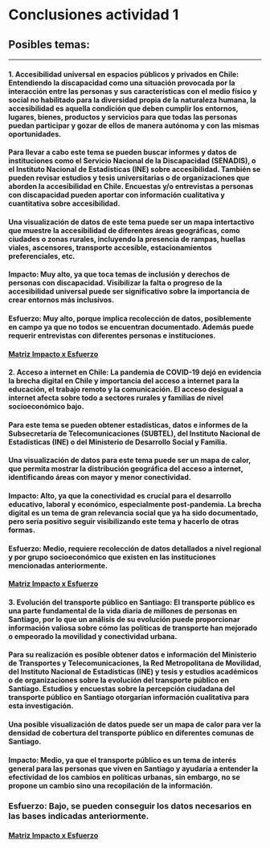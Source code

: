# Conclusiones actividad 1
## Posibles temas:
------
#### **1. Accesibilidad universal en espacios públicos y privados en Chile**: Entendiendo la discapacidad como una situación provocada por la interacción entre las personas y sus características con el medio físico y social no habilitado para la diversidad propia de la naturaleza humana, la accesibilidad es aquella condición que deben cumplir los entornos, lugares, bienes, productos y servicios para que todas las personas puedan participar y gozar de ellos de manera autónoma y con las mismas oportunidades.

#### Para llevar a cabo este tema se pueden buscar informes y datos de instituciones como el Servicio Nacional de la Discapacidad (SENADIS), o el Instituto Nacional de Estadísticas (INE) sobre accesibilidad. También se pueden revisar estudios y tesis universitarias o de organizaciones que aborden la accesibilidad en Chile. Encuestas y/o entrevistas a personas con discapacidad pueden aportar con información cualitativa y cuantitativa sobre accesibilidad.

#### Una visualización de datos de este tema puede ser un mapa intertactivo que muestre la accesibilidad de diferentes áreas geográficas, como ciudades o zonas rurales, incluyendo la presencia de rampas, huellas viales, ascensores, transporte accesible, estacionamientos preferenciales, etc.

#### **Impacto**: Muy alto, ya que toca temas de inclusión y derechos de personas con discapacidad. Visibilizar la falta o progreso de la accesibilidad universal puede ser significativo sobre la importancia de crear entornos más inclusivos.
#### **Esfuerzo**: Muy alto, porque implica recolección de datos, posiblemente en campo ya que no todos se encuentran documentado. Además puede requerir entrevistas con diferentes personas e instituciones.
#### [Matriz Impacto x Esfuerzo](https://miro.com/welcomeonboard/cmZmZ29oWGY5SlhSYlhOemUyNDJvdTZiMTBsZUJCVWRBMk1uYklIbWRnS2ZyMG9Eek9hNWJkU1I5ejRPYmdOcXwzNDU4NzY0NTk3NDEzNDIzNTU2fDI=?share_link_id=842516185141)

#### **2. Acceso a internet en Chile**: La pandemia de COVID-19 dejó en evidencia la brecha digital en Chile y importancia del acceso a internet para la educación, el trabajo remoto y la comunicación. El acceso desigual a internet afecta sobre todo a sectores rurales y familias de nivel socioeconómico bajo.

#### Para este tema se pueden obtener estadísticas, datos e informes de la Subsecretaría de Telecomunicaciones (SUBTEL), del Instituto Nacional de Estadísticas (INE) o del Ministerio de Desarrollo Social y Familia.

#### Una visualización de datos para este tema puede ser un mapa de calor, que permita mostrar la distribución geográfica del acceso a internet, identificando áreas con mayor y menor conectividad.

#### **Impacto**: Alto, ya que la conectividad es crucial para el desarrollo educativo, laboral y económico, especialmente post-pandemia. La brecha digital es un tema de gran relevancia social que ya ha sido documentado, pero sería positivo seguir visibilizando este tema y hacerlo de otras formas.
#### **Esfuerzo**: Medio, requiere recolección de datos detallados a nivel regional y por grupo socioeconómico que existen en las instituciones mencionadas anteriormente.
#### [Matriz Impacto x Esfuerzo](https://miro.com/welcomeonboard/cmZmZ29oWGY5SlhSYlhOemUyNDJvdTZiMTBsZUJCVWRBMk1uYklIbWRnS2ZyMG9Eek9hNWJkU1I5ejRPYmdOcXwzNDU4NzY0NTk3NDEzNDIzNTU2fDI=?share_link_id=842516185141)

#### **3. Evolución del transporte público en Santiago**: El transporte público es una parte fundamental de la vida diaria de millones de personas en Santiago, por lo que un análisis de su evolución puede proporcionar información valiosa sobre cómo las políticas de transporte han mejorado o empeorado la movilidad y conectividad urbana.

#### Para su realización es posible obtener datos e información del Ministerio de Transportes y Telecomunicaciones, la Red Metropolitana de Movilidad, del Instituto Nacional de Estadísticas (INE) y tesis y estudios académicos o de organizaciones sobre la evolución del transporte público en Santiago. Estudios y encuestas sobre la percepción ciudadana del transporte público en Santiago otorgarían información cualitativa para esta investigación.

#### Una posible visualización de datos puede ser un mapa de calor para ver la densidad de cobertura del transporte público en diferentes comunas de Santiago.

#### **Impacto**: Medio, ya que el transporte público es un tema de interés general para las personas que viven en Santiago y ayudaría a entender la efectividad de los cambios en políticas urbanas, sin embargo, no se propone un cambio sino una recopilación de la información.
### **Esfuerzo**: Bajo, se pueden conseguir los datos necesarios en las bases indicadas anteriormente.
#### [Matriz Impacto x Esfuerzo](https://miro.com/welcomeonboard/cmZmZ29oWGY5SlhSYlhOemUyNDJvdTZiMTBsZUJCVWRBMk1uYklIbWRnS2ZyMG9Eek9hNWJkU1I5ejRPYmdOcXwzNDU4NzY0NTk3NDEzNDIzNTU2fDI=?share_link_id=842516185141)